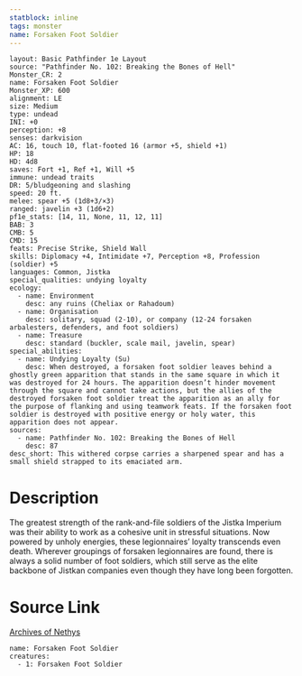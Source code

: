 ```yaml
---
statblock: inline
tags: monster
name: Forsaken Foot Soldier
---
```

```statblock
layout: Basic Pathfinder 1e Layout
source: "Pathfinder No. 102: Breaking the Bones of Hell"
Monster_CR: 2
name: Forsaken Foot Soldier
Monster_XP: 600
alignment: LE
size: Medium
type: undead
INI: +0
perception: +8
senses: darkvision
AC: 16, touch 10, flat-footed 16 (armor +5, shield +1)
HP: 18
HD: 4d8
saves: Fort +1, Ref +1, Will +5
immune: undead traits
DR: 5/bludgeoning and slashing
speed: 20 ft.
melee: spear +5 (1d8+3/×3)
ranged: javelin +3 (1d6+2)
pf1e_stats: [14, 11, None, 11, 12, 11]
BAB: 3
CMB: 5
CMD: 15
feats: Precise Strike, Shield Wall
skills: Diplomacy +4, Intimidate +7, Perception +8, Profession (soldier) +5
languages: Common, Jistka
special_qualities: undying loyalty
ecology:
  - name: Environment
    desc: any ruins (Cheliax or Rahadoum)
  - name: Organisation
    desc: solitary, squad (2-10), or company (12-24 forsaken arbalesters, defenders, and foot soldiers)
  - name: Treasure
    desc: standard (buckler, scale mail, javelin, spear)
special_abilities:
  - name: Undying Loyalty (Su)
    desc: When destroyed, a forsaken foot soldier leaves behind a ghostly green apparition that stands in the same square in which it was destroyed for 24 hours. The apparition doesn’t hinder movement through the square and cannot take actions, but the allies of the destroyed forsaken foot soldier treat the apparition as an ally for the purpose of flanking and using teamwork feats. If the forsaken foot soldier is destroyed with positive energy or holy water, this apparition does not appear.
sources:
  - name: Pathfinder No. 102: Breaking the Bones of Hell
    desc: 87
desc_short: This withered corpse carries a sharpened spear and has a small shield strapped to its emaciated arm.
```
# Description
The greatest strength of the rank-and-file soldiers of the Jistka Imperium was their ability to work as a cohesive unit in stressful situations. Now powered by unholy energies, these legionnaires’ loyalty transcends even death. Wherever groupings of forsaken legionnaires are found, there is always a solid number of foot soldiers, which still serve as the elite backbone of Jistkan companies even though they have long been forgotten.
# Source Link
[Archives of Nethys](https://aonprd.com/MonsterDisplay.aspx?ItemName=Forsaken%20Foot%20Soldier)
```encounter-table
name: Forsaken Foot Soldier
creatures:
  - 1: Forsaken Foot Soldier
```
